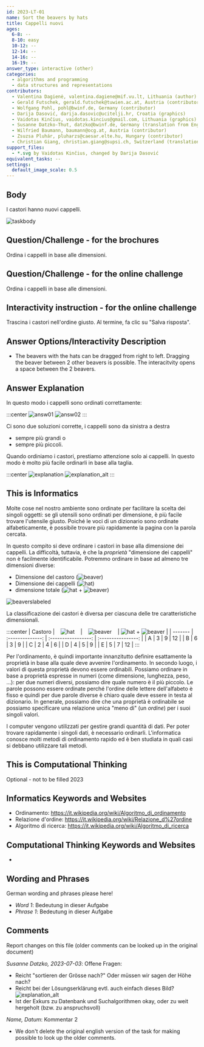```yaml
---
id: 2023-LT-01
name: Sort the beavers by hats
title: Cappelli nuovi 
ages:
  6-8: --
  8-10: easy
  10-12: --
  12-14: --
  14-16: --
  16-19: --
answer_type: interactive (other)
categories:
  - algorithms and programming
  - data structures and representations
contributors:
  - Valentina Dagienė, valentina.dagiene@mif.vu.lt, Lithuania (author)
  - Gerald Futschek, gerald.futschek@tuwien.ac.at, Austria (contributor)
  - Wolfgang Pohl, pohl@bwinf.de, Germany (contributor)
  - Darija Dasović, darija.dasovic@ucitelji.hr, Croatia (graphics)
  - Vaidotas Kinčius, vaidotas.kincius@gmail.com, Lithuania (graphics)
  - Susanne Datzko-Thut, datzko@bwinf.de, Germany (translation from English into German)
  - Wilfried Baumann, baumann@ocg.at, Austria (contributor)
  - Zsuzsa Pluhár, pluharzs@caesar.elte.hu, Hungary (contributor)
  - Christian Giang, christian.giang@supsi.ch, Switzerland (translation from German into Italian)
support_files:
  - *.svg by Vaidotas Kinčius, changed by Darija Dasović
equivalent_tasks: --
settings:
  default_image_scale: 0.5
---
```



## Body

I castori hanno nuovi cappelli.

![taskbody](graphics/2023-LT-01-taskbody.svg "Castoro con cappello")
 

## Question/Challenge - for the brochures

Ordina i cappelli in base alle dimensioni.


## Question/Challenge - for the online challenge

Ordina i cappelli in base alle dimensioni.


## Interactivity instruction - for the online challenge

Trascina i castori nell'ordine giusto. Al termine, fa clic su "Salva risposta".


## Answer Options/Interactivity Description

- The beavers with the hats can be dragged from right to left. Dragging the beaver between 2 other beavers is possible. The interacitvity opens a space between the 2 beavers.


## Answer Explanation

In questo modo i cappelli sono ordinati correttamente:

:::center
![answ01](graphics/2023-LT-01-answer01.svg "ordinato in modo crescente (200px)") ![answ02](graphics/2023-LT-01-answer02.svg "ordinati in modo decrescente (200px)") 
:::

Ci sono due soluzioni corrette, i cappelli sono da sinistra a destra
- sempre più grandi o
- sempre più piccoli.

Quando ordiniamo i castori, prestiamo attenzione solo ai cappelli. In questo modo è molto più facile ordinarli in base alla taglia.

:::center
![explanation](graphics/2023-LT-01-explanation.svg "Cappelli in evidenza (200px)") ![explanation_alt](graphics/2023-LT-01-explanation_alt.svg "spiegazione alternativa (200px)") 
:::

## This is Informatics

Molte cose nel nostro ambiente sono ordinate per facilitare la scelta dei singoli oggetti: se gli utensili sono ordinati per dimensione, è più facile trovare l'utensile giusto. Poiché le voci di un dizionario sono ordinate alfabeticamente, è possibile trovare più rapidamente la pagina con la parola cercata.

In questo compito si deve ordinare i castori in base alla dimensione dei cappelli. La difficoltà, tuttavia, è che la _proprietà_ "dimensione dei cappelli" non è facilmente identificabile. Potremmo ordinare in base ad almeno tre dimensioni diverse:
- Dimensione del castoro (![beaver])
- Dimensione dei cappelli (![hat])
- dimensione totale (![hat] + ![beaver])

![beaverslabeled](graphics/2023-LT-01-informatics01-compatible.svg "Castoro con iscrizione (200px)") 
 
[hat]: graphics/2023-LT-01-informatics02.svg "Capello (12px)"
[beaver]: graphics/2023-LT-01-informatics03.svg "Biber (18px)"

La classificazione dei castori è diversa per ciascuna delle tre caratteristiche dimensionali.

:::center
| Castoro | $~~~$![hat]$~~~$ | $~~~$![beaver]$~~~$ | ![hat] + ![beaver] |
| ------- | :--------------: | :-----------------: | :----------------: |
| A       |        3         |          9          |         12         |
| B       |        6         |          3          |         9          |
| C       |        2         |          4          |         6          |
| D       |        4         |          5          |         9          |
| E       |        5         |          7          |         12         |
:::

Per l'ordinamento, è quindi importante innanzitutto definire esattamente la proprietà in base alla quale deve avvenire l'ordinamento.  In secondo luogo, i valori di questa proprietà devono essere ordinabili.  Possiamo ordinare in base a proprietà espresse in numeri (come dimensione, lunghezza, peso, ...): per due numeri diversi, possiamo dire quale numero è il più piccolo.  Le parole possono essere ordinate perché l'ordine delle lettere dell'alfabeto è fisso e quindi per due parole diverse è chiaro quale deve essere in testa al dizionario. In generale, possiamo dire che una proprietà è ordinabile se possiamo specificare una relazione unica "meno di" (un _ordine_) per i suoi singoli valori.

I computer vengono utilizzati per gestire grandi quantità di dati. Per poter trovare rapidamente i singoli dati, è necessario ordinarli. L'informatica conosce molti metodi di ordinamento rapido ed è ben studiata in quali casi si debbano utilizzare tali metodi.

## This is Computational Thinking

Optional - not to be filled 2023


## Informatics Keywords and Websites

- Ordinamento: https://it.wikipedia.org/wiki/Algoritmo_di_ordinamento
- Relazione d'ordine: https://it.wikipedia.org/wiki/Relazione_d%27ordine
- Algoritmo di ricerca: https://it.wikipedia.org/wiki/Algoritmo_di_ricerca


## Computational Thinking Keywords and Websites

 - 


## Wording and Phrases

German wording and phrases please here!

 - _Word 1_: Bedeutung in dieser Aufgabe
 - _Phrase 1_: Bedeutung in dieser Aufgabe 


## Comments

Report changes on this file (older comments can be looked up in the original document)

_Susanne Datzko, 2023-07-03_: 
Offene Fragen:
- Reicht "sortieren der Grösse nach?" Oder müssen wir sagen der Höhe nach?
- Reicht bei der Lösungserklärung evtl. auch einfach dieses Bild? 
![explanation_alt](graphics/2023-LT-01-explanation_alt.svg "alternative Erklärung (200px)")
- Ist der Exkurs zu Datenbank und Suchalgorithmen okay, oder zu weit hergeholt (bzw. zu anspruchsvoll)

_Name, Datum_: Kommentar 2

 * We don't delete the original english version of the task for making possible to look up the older comments.
